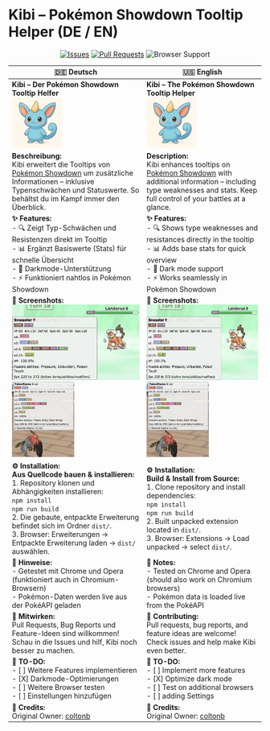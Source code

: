 # Kibi – Pokémon Showdown Tooltip Helper (DE / EN)

<p align="center">
  <a href="https://github.com/weIlThought/kibi-the-pokemon-showdown-tooltip-helper/issues"><img src="https://img.shields.io/github/issues/your-repo/kibi?style=flat-square" alt="Issues"></a>
  <a href="https://github.com/weIlThought/kibi-the-pokemon-showdown-tooltip-helper/pulls"><img src="https://img.shields.io/github/issues-pr/your-repo/kibi?style=flat-square" alt="Pull Requests"></a>
  <img src="https://img.shields.io/badge/Browser-Chrome%2FOpera-lightgrey?style=flat-square" alt="Browser Support">
</p>

| 🇩🇪 Deutsch                                                                                                                                                                                                                                                                                                             | 🇺🇸 English                                                                                                                                                                                                                                                   |
| ---------------------------------------------------------------------------------------------------------------------------------------------------------------------------------------------------------------------------------------------------------------------------------------------------------------------- | ------------------------------------------------------------------------------------------------------------------------------------------------------------------------------------------------------------------------------------------------------------ |
| **Kibi – Der Pokémon Showdown Tooltip Helfer**<br><img src="icons/icon128.png" height="100">                                                                                                                                                                                                                           | **Kibi – The Pokémon Showdown Tooltip Helper**<br><img src="icons/icon128.png" height="100">                                                                                                                                                                 |
| **Beschreibung:**<br>Kibi erweitert die Tooltips von [Pokémon Showdown](https://pokemonshowdown.com) um zusätzliche Informationen – inklusive Typenschwächen und Statuswerte. So behältst du im Kampf immer den Überblick.                                                                                             | **Description:**<br>Kibi enhances tooltips on [Pokémon Showdown](https://pokemonshowdown.com) with additional information – including type weaknesses and stats. Keep full control of your battles at a glance.                                              |
| **✨ Features:**<br>- 🔍 Zeigt Typ-Schwächen und Resistenzen direkt im Tooltip<br>- 📊 Ergänzt Basiswerte (Stats) für schnelle Übersicht<br>- 🎨 Darkmode-Unterstützung<br>- ⚡ Funktioniert nahtlos in Pokémon Showdown                                                                                               | **✨ Features:**<br>- 🔍 Shows type weaknesses and resistances directly in the tooltip<br>- 📊 Adds base stats for quick overview<br>- 🎨 Dark mode support<br>- ⚡ Works seamlessly in Pokémon Showdown                                                     |
| **📸 Screenshots:**<br><img src="docs/screenshot.1.png" height="150"><br><img src="docs/screenshot.2.png" height="150">                                                                                                                                                                                                | **📸 Screenshots:**<br><img src="docs/screenshot.1.png" height="150"><br><img src="docs/screenshot.2.png" height="150">                                                                                                                                      |
| **⚙️ Installation:**<br>**Aus Quellcode bauen & installieren:**<br>1. Repository klonen und Abhängigkeiten installieren:<br>`npm install`<br>`npm run build`<br>2. Die gebaute, entpackte Erweiterung befindet sich im Ordner `dist/`.<br>3. Browser: Erweiterungen → Entpackte Erweiterung laden → `dist/` auswählen. | **⚙️ Installation:**<br>**Build & Install from Source:**<br>1. Clone repository and install dependencies:<br>`npm install`<br>`npm run build`<br>2. Built unpacked extension located in `dist/`.<br>3. Browser: Extensions → Load unpacked → select `dist/`. |
| **📌 Hinweise:**<br>- Getestet mit Chrome und Opera (funktioniert auch in Chromium-Browsern)<br>- Pokémon-Daten werden live aus der PokéAPI geladen                                                                                                                                                                    | **📌 Notes:**<br>- Tested on Chrome and Opera (should also work on Chromium browsers)<br>- Pokémon data is loaded live from the PokéAPI                                                                                                                      |
| **🤝 Mitwirken:**<br>Pull Requests, Bug Reports und Feature-Ideen sind willkommen! Schau in die Issues und hilf, Kibi noch besser zu machen.                                                                                                                                                                           | **🤝 Contributing:**<br>Pull requests, bug reports, and feature ideas are welcome! Check issues and help make Kibi even better.                                                                                                                              |
| **📝 TO-DO:**<br>- [ ] Weitere Features implementieren<br>- [X] Darkmode-Optimierungen<br>- [ ] Weitere Browser testen<br>- [ ] Einstellungen hinzufügen                                                                                                                                                               | **📝 TO-DO:**<br>- [ ] Implement more features<br>- [X] Optimize dark mode<br>- [ ] Test on additional browsers<br>- [ ] adding Settings                                                                                                                     |
| **📜 Credits:**<br>Original Owner: [coltonb](https://github.com/coltonb/pokemon-showdown-type-helper)                                                                                                                                                                                                                  | **📜 Credits:**<br>Original Owner: [coltonb](https://github.com/coltonb/pokemon-showdown-type-helper)                                                                                                                                                        |
